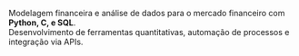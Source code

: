 Modelagem financeira e análise de dados para o mercado financeiro com **Python, C, e SQL**.<br>Desenvolvimento de ferramentas quantitativas, automação de processos e integração via APIs.

